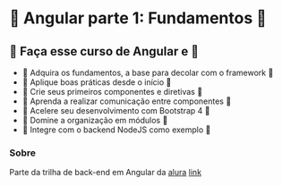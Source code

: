 # :space_invader: Angular parte 1: Fundamentos :space_invader:


  ## :city_sunset: Faça esse curso de Angular e :city_sunset:

- :ribbon: Adquira os fundamentos, a base para decolar com o framework :ribbon:
- :ribbon: Aplique boas práticas desde o início :ribbon:
- :ribbon: Crie seus primeiros componentes e diretivas :ribbon:
- :ribbon: Aprenda a realizar comunicação entre componentes :ribbon:
- :ribbon: Acelere seu desenvolvimento com Bootstrap 4 :ribbon:
- :ribbon: Domine a organização em módulos :ribbon:
- :ribbon: Integre com o backend NodeJS como exemplo :ribbon:

### Sobre
Parte da trilha de back-end em Angular da [alura](https://cursos.alura.com.br)
[link](https://cursos.alura.com.br/course/angular-fundamentos)

